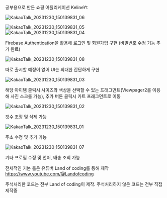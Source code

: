 공부용으로 만든 쇼핑 어플리케이션 KelineYt

![KakaoTalk_20231230_150139831_06](https://github.com/KWON-minseok5247/KelineYt/assets/63951789/31a12109-4f5f-431b-85a9-03e957401716)

![KakaoTalk_20231230_150139831_05](https://github.com/KWON-minseok5247/KelineYt/assets/63951789/2d178109-8edf-4702-a084-4de52c8ce373)
![KakaoTalk_20231230_150139831_04](https://github.com/KWON-minseok5247/KelineYt/assets/63951789/a55ffaf7-3a37-41eb-ac92-5c4363758588)

Firebase Authentication을 활용해 로그인 및 회원가입 구현 (비밀번호 수정 기능 추가 완료)

![KakaoTalk_20231230_150139831_08](https://github.com/KWON-minseok5247/KelineYt/assets/63951789/d2d316d6-4880-49cb-a293-f21288dfdbce)

따로 출시할 예정이 없어 UI는 최대한 간단하게 구현

![KakaoTalk_20231230_150139831_03](https://github.com/KWON-minseok5247/KelineYt/assets/63951789/bf1562af-919b-4d86-9fa1-67761eca4ca8)

해당 아이템 클릭시 사이즈와 색상을 선택할 수 있는 프래그먼트(Viewpager2를 이용해 사진 스크롤 가능), 추가 버튼 클릭시 카트 프래그먼트로 이동

![KakaoTalk_20231230_150139831_02](https://github.com/KWON-minseok5247/KelineYt/assets/63951789/0e5858c4-505b-4e44-9c2c-5eaf27f39018)

갯수 조정 및 삭제 가능

![KakaoTalk_20231230_150139831_01](https://github.com/KWON-minseok5247/KelineYt/assets/63951789/d4287bac-5dab-4c98-ad4a-a5acb19dc02e)

주소 수정 및 추가 가능

![KakaoTalk_20231230_150139831_07](https://github.com/KWON-minseok5247/KelineYt/assets/63951789/dd2a47e7-29c0-4d13-b9a8-efefd22d6bda)

기타 프로필 수정 및 언어, 배송 조회 가능

전체적인 기본 틀은 유튜버 Land of coding를 통해 제작
https://www.youtube.com/@Landofcoding

주석처리한 코드는 전부 Land of coding이 제작. 
주석처리하지 않은 코드는 전부 직접 제작중


